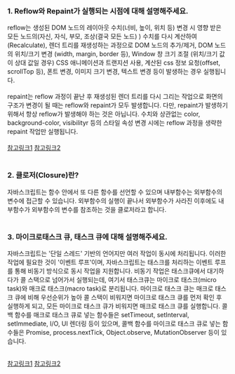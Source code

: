### 1. Reflow와 Repaint가 실행되는 시점에 대해 설명해주세요.
reflow는 생성된 DOM 노드의 레이아웃 수치(너비, 높이, 위치 등) 변경 시 영향 받은 모든 노드의(자신, 자식, 부모, 조상(결국 모든 노드) ) 수치를 다시 계산하여(Recalculate),
렌더 트리를 재생성하는 과정으로 DOM 노드의 추가/제거, DOM 노드의 위치/크기 변경 (width, margin, border 등), Window 창 크기 조절 (위치/크기 값이 상대 값일 경우)
CSS 애니메이션과 트랜지션 사용, 계산된 css 정보 요청(offset, scrollTop 등), 폰트 변경, 이미지 크기 변경, 텍스트 변경 등이 발생하는 경우 실행됩니다.</br></br>
repaint는 reflow 과정이 끝난 후 재생성된 렌더 트리를 다시 그리는 작업으로 화면의 구조가 변경이 될 때는 reflow와 repaint가 모두 발생합니다.
다만, repaint가 발생하기 위해서 항상 reflow가 발생해야 하는 것은 아닙니다. 
수치와 상관없는 color, background-color, visibilityr 등의 스타일 속성 변경 시에는 reflow 과정을 생략한 repaint 작업만 실행됩니다.</br></br>
[참고링크1](https://devowen.com/463) [참고링크2](https://k0102575.github.io/articles/2020-11/reflow-repaint)</br></br>

### 2. 클로저(Closure)란?
자바스크립트는 함수 안에서 또 다른 함수를 선언할 수 있으며 내부함수는 외부함수의 변수에 접근할 수 있습니다.
외부함수의 실행이 끝나서 외부함수가 사라진 이후에도 내부함수가 외부함수의 변수를 참조하는 것을 클로저라고 합니다.</br></br>


### 3. 마이크로태스크 큐, 태스크 큐에 대해 설명해주세요.
자바스크립트는 '단일 스레드' 기반의 언어지만 여러 작업이 동시에 처리됩니다. 이러한 작업에 필요한 것이 '이벤트 루프'이며, 자바스크립트는 태스크를 처리하는 이벤트 루프를 통해 비동기 방식으로 동시 작업을 지원합니다.
비동기 작업은 태스크큐에서 대기하다가 콜 스택으로 넘어가서 실행되는데, 여기서 태스크큐는 마이크로 태스크(micro task)와 매크로 태스크(macro task)로 분리됩니다. 
마이크로 태스크 큐는 매크로 태스크 큐에 비해 우선순위가 높아 콜 스택이 비워지면 마이크로 태스크 큐를 먼저 확인 후 실행하게 되고, 모든 마이크로 태스크 큐가 비워지면 매크로 태스크 큐를 실행합니다.
콜백 함수를 매크로 태스크 큐로 넣는 함수들은 setTimeout, setInterval, setImmediate, I/O, UI 렌더링 등이 있으며,
콜백 함수를 마이크로 태스크 큐로 넣는 함수들은 Promise, process.nextTick, Object.observe, MutationObserver 등이 있습니다.</br></br>

[참고링크1](https://haesoo9410.tistory.com/322) [참고링크2](https://meetup.nhncloud.com/posts/89)
